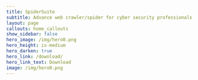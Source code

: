 ```yaml
---
title: SpiderSuite
subtitle: Advance web crawler/spider for cyber security professionals
layout: page
callouts: home_callouts
show_sidebar: false
hero_image: /img/hero0.png
hero_height: is-medium
hero_darken: true
hero_link: /download/
hero_link_text: Download
image: /img/hero0.png
---
```


